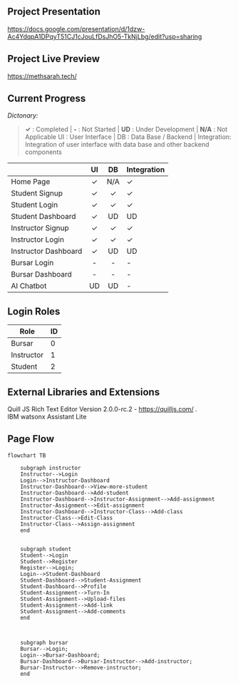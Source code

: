 ## Project Presentation
https://docs.google.com/presentation/d/1dzw-Ac4YdqpA1DPqyT51CJ1cJouLfDsJhO5-TkNjLbg/edit?usp=sharing

## Project Live Preview
https://methsarah.tech/

## Current Progress
_Dictonary:_
> **✓** : Completed | **-** : Not Started | **UD** : Under Development | **N/A** : Not Applicable
> UI : User Interface | DB : Data Base / Backend | Integration: Integration of user interface with data base and other backend components

| | UI | DB | Integration |
|--------------|:-------:|:-------:|:----------------|
|Home Page|✓|N/A|✓|
|Student Signup|✓|✓|✓|
|Student Login|✓|✓|✓|
|Student Dashboard|✓|UD|UD|
|Instructor Signup|✓|✓|✓|
|Instructor Login|✓|✓|✓|
|Instructor Dashboard|✓|UD|UD|
|Bursar Login|-|-|-|
|Bursar Dashboard|-|-|-|
|AI Chatbot|UD|UD|-|


## Login Roles
|Role|ID|
|-----|:-----|
|Bursar|0|
|Instructor|1|
|Student|2|

## External Libraries and Extensions
Quill JS Rich Text Editor Version 2.0.0-rc.2 - https://quilljs.com/ .\
IBM watsonx Assistant Lite

## Page Flow
```mermaid
flowchart TB

    subgraph instructor
    Instructor-->Login
    Login-->Instructor-Dashboard
    Instructor-Dashboard-->View-more-student
    Instructor-Dashboard-->Add-student
    Instructor-Dashboard-->Instructor-Assignment-->Add-assignment
    Instructor-Assignment-->Edit-assignment
    Instructor-Dashboard-->Instructor-Class-->Add-class
    Instructor-Class-->Edit-Class
    Instructor-Class-->Assign-assignment
    end


    subgraph student
    Student-->Login
    Student-->Register
    Register-->Login;
    Login-->Student-Dashboard
    Student-Dashboard-->Student-Assignment
    Student-Dashboard-->Profile
    Student-Assignment-->Turn-In
    Student-Assignment-->Upload-files
    Student-Assignment-->Add-link
    Student-Assignment-->Add-comments
    end

    
    
    subgraph bursar
    Bursar-->Login;
    Login-->Bursar-Dashboard;
    Bursar-Dashboard-->Bursar-Instructor-->Add-instructor;
    Bursar-Instructor-->Remove-instructor;
    end

```

